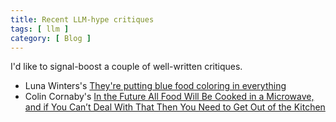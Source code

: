 ```yaml
---
title: Recent LLM-hype critiques
tags: [ llm ]
category: [ Blog ]
---
```


I'd like to signal-boost a couple of well-written critiques.

- Luna Winters's [They're putting blue food coloring in everything](https://blog.foxtrotluna.social/theyre-putting-blue-food-coloring-in-everything/)
- Colin Cornaby's [In the Future All Food Will Be Cooked in a Microwave, and if You Can’t Deal With That Then You Need to Get Out of the Kitchen](https://www.colincornaby.me/2025/08/in-the-future-all-food-will-be-cooked-in-a-microwave-and-if-you-cant-deal-with-that-then-you-need-to-get-out-of-the-kitchen/)

